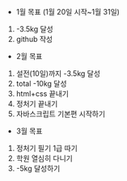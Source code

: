 - 1월 목표 (1월 20일 시작~1월 31일)

1. -3.5kg 달성
2. github 작성



- 2월 목표

1. 설전(10일)까지 -3.5kg 달성
2. total -10kg 달성
3. html+css 끝내기
4. 정처기 끝내기
5. 자바스크립트 기본편 시작하기



- 3월 목표

1. 정처기 필기 1급 따기
2. 학원 열심히 다니기
3. -5kg 달성하기